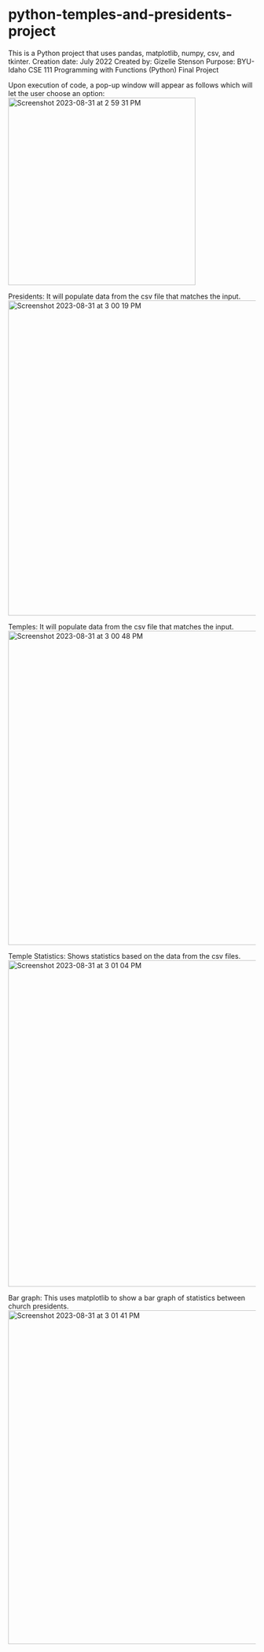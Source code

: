 # python-temples-and-presidents-project

This is a Python project that uses pandas, matplotlib, numpy, csv, and tkinter. 
Creation date: July 2022 
Created by: Gizelle Stenson
Purpose: BYU-Idaho CSE 111 Programming with Functions (Python) Final Project 

Upon execution of code, a pop-up window will appear as follows which will let the user choose an option:
<img width="381" alt="Screenshot 2023-08-31 at 2 59 31 PM" src="https://github.com/gmstenson/python-temples-and-presidents-project/assets/104458514/9d0b0441-297c-4a88-a9b8-b6b78eb465a1">

Presidents: It will populate data from the csv file that matches the input.
<img width="640" alt="Screenshot 2023-08-31 at 3 00 19 PM" src="https://github.com/gmstenson/python-temples-and-presidents-project/assets/104458514/f40e2978-dba7-409e-9bab-0e1be2146896">

Temples: It will populate data from the csv file that matches the input.
<img width="638" alt="Screenshot 2023-08-31 at 3 00 48 PM" src="https://github.com/gmstenson/python-temples-and-presidents-project/assets/104458514/11f935f7-0573-4c5f-bc12-e34d56aecec7">

Temple Statistics: Shows statistics based on the data from the csv files.
<img width="663" alt="Screenshot 2023-08-31 at 3 01 04 PM" src="https://github.com/gmstenson/python-temples-and-presidents-project/assets/104458514/14a9b7f5-f314-4cff-ab92-6a7ec790491d">

Bar graph: This uses matplotlib to show a bar graph of statistics between church presidents.
<img width="678" alt="Screenshot 2023-08-31 at 3 01 41 PM" src="https://github.com/gmstenson/python-temples-and-presidents-project/assets/104458514/b1a05635-19a6-4d13-9a98-15017e2b04a6">
